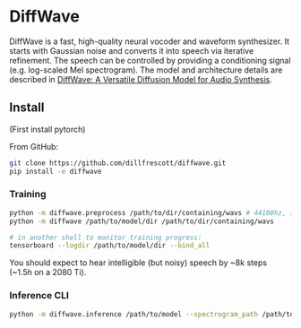 # DiffWave

DiffWave is a fast, high-quality neural vocoder and waveform synthesizer. It starts with Gaussian noise and converts it into speech via iterative refinement. The speech can be controlled by providing a conditioning signal (e.g. log-scaled Mel spectrogram). The model and architecture details are described in [DiffWave: A Versatile Diffusion Model for Audio Synthesis](https://arxiv.org/pdf/2009.09761.pdf).

## Install

(First install pytorch)

From GitHub:
```bash
git clone https://github.com/dillfrescott/diffwave.git
pip install -e diffwave
```

### Training

```bash
python -m diffwave.preprocess /path/to/dir/containing/wavs # 44100hz, 1 channel
python -m diffwave /path/to/model/dir /path/to/dir/containing/wavs

# in another shell to monitor training progress:
tensorboard --logdir /path/to/model/dir --bind_all
```

You should expect to hear intelligible (but noisy) speech by ~8k steps (~1.5h on a 2080 Ti).

### Inference CLI
```bash
python -m diffwave.inference /path/to/model --spectrogram_path /path/to/spectrogram -o output.wav [--fast]
```
